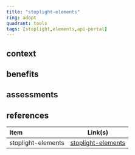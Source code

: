 ```yaml
---
title: "stoplight-elements"
ring: adopt
quadrant: tools
tags: [stoplight,elements,api-portal]
---
```


## context  

## benefits 

## assessments  

## references   
| Item | Link(s) |
| :--- | ------- |
|  stoplight-elements    |  [stoplight-elements](https://github.com/rock-hu/technology_radar/blob/master/docs/stoplight-elements.md)       |
